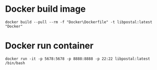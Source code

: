 # Docker build image
```
docker build --pull --rm -f "Docker\Dockerfile" -t libpostal:latest "Docker"
```

# Docker run container
```
docker run -it -p 5678:5678 -p 8888:8888 -p 22:22 libpostal:latest /bin/bash
```